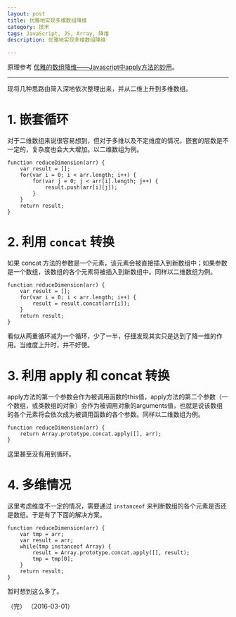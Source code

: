 ```yaml
---
layout: post
title: 优雅地实现多维数组降维
category: 技术
tags: JavaScript, JS, Array, 降维
description: 优雅地实现多维数组降维

---
```


原理参考 [优雅的数组降维——Javascript中apply方法的妙用](http://web.jobbole.com/85129/)。

---

现将几种思路由简入深地依次整理出来，并从二维上升到多维数组。

# 1. 嵌套循环

对于二维数组来说很容易想到，但对于多维以及不定维度的情况，嵌套的层数是不一定的，复杂度也会大大增加。以二维数组为例。

	function reduceDimension(arr) {
		var result = [];
		for(var i = 0; i < arr.length; i++) {
			for(var j = 0; j < arr[i].length; j++) {
				result.push(arr[i][j]);
			}
		}
		return result;
	}
	
# 2. 利用 `concat` 转换

如果 concat 方法的参数是一个元素，该元素会被直接插入到新数组中；如果参数是一个数组，该数组的各个元素将被插入到新数组中。同样以二维数组为例。

	function reduceDimension(arr) {
		var result = [];
		for(var i = 0; i < arr.length; i++) {
			result = result.concat(arr[i]);
		}
		return result;
	}
	
看似从两重循环减为一个循环，少了一半，仔细发现其实只是达到了降一维的作用。当维度上升时，并不好使。
	
# 3. 利用 apply 和 concat 转换

apply方法的第一个参数会作为被调用函数的this值，apply方法的第二个参数（一个数组，或类数组的对象）会作为被调用对象的arguments值，也就是说该数组的各个元素将会依次成为被调用函数的各个参数。同样以二维数组为例。

	function reduceDimension(arr) {
    	return Array.prototype.concat.apply([], arr);
	}
	
这里甚至没有用到循环。

# 4. 多维情况

这里考虑维度不一定的情况，需要通过 `instanceof` 来判断数组的各个元素是否还是数组。于是有了下面的解决方案。

	function reduceDimension(arr) {
    	var tmp = arr;
    	var result = arr;
    	while(tmp instanceof Array) {
        	result = Array.prototype.concat.apply([], result);
        	tmp = tmp[0];
    	}
    	return result;
	}
	
暂时想到这么多了。

（完）
（2016-03-01）
	
